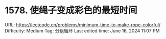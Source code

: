 # 1578. 使绳子变成彩色的最短时间

URL: https://leetcode.cn/problems/minimum-time-to-make-rope-colorful/
Difficulty: Medium
Tag: 分组循环
Last edited time: June 16, 2024 11:07 PM